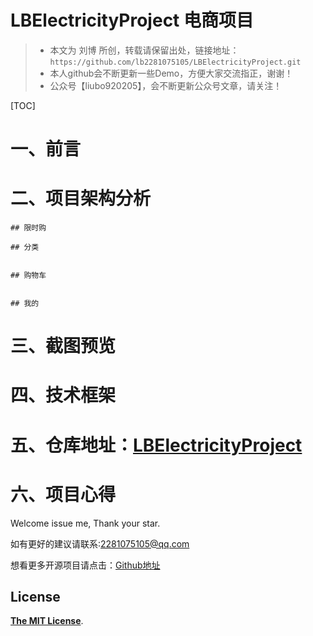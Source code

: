 # LBElectricityProject 电商项目

> * 本文为 刘博 所创，转载请保留出处，链接地址：`https://github.com/lb2281075105/LBElectricityProject.git`
> * 本人github会不断更新一些Demo，方便大家交流指正，谢谢！
> * 公众号【liubo920205】，会不断更新公众号文章，请关注！

[TOC]

# 一、前言

# 二、项目架构分析
    ## 限时购

    ## 分类


    ## 购物车


    ## 我的
 
 

# 三、截图预览



# 四、技术框架



# 五、仓库地址：[LBElectricityProject](https://github.com/lb2281075105/LBElectricityProject.git)



# 六、项目心得



Welcome issue me, Thank your star.

如有更好的建议请联系:<2281075105@qq.com>

想看更多开源项目请点击：[Github地址](https://github.com/lb2281075105/LBElectricityProject.git)

## License

[**The MIT License**](http://opensource.org/licenses/MIT).

